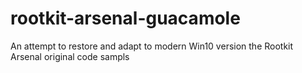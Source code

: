 # rootkit-arsenal-guacamole
An attempt to restore and adapt to modern Win10 version the Rootkit Arsenal original code sampls
